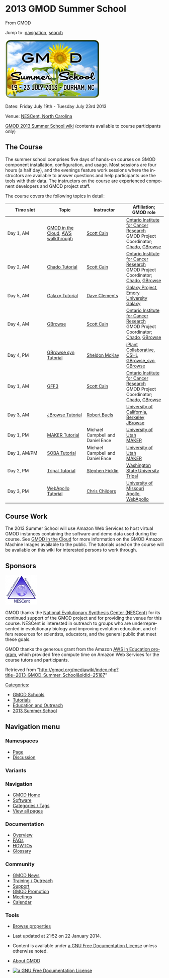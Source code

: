 <div id="mw-page-base" class="noprint">

</div>

<div id="mw-head-base" class="noprint">

</div>

<div id="content" class="mw-body" role="main">

<span id="top"></span>

<div id="mw-js-message" style="display:none;">

</div>



# <span dir="auto">2013 GMOD Summer School</span>

<div id="bodyContent">

<div id="siteSub">

From GMOD

</div>

<div id="contentSub">

</div>

<div id="jump-to-nav" class="mw-jump">

Jump to: [navigation](#mw-navigation), [search](#p-search)

</div>

<div id="mw-content-text" class="mw-content-ltr" lang="en" dir="ltr">

<div class="floatright">

<a href="File:2013-summer-school.png" class="image"
title="2013 GMOD Summer School"><img
src="../mediawiki/images/thumb/f/fc/2013-summer-school.png/300px-2013-summer-school.png"
srcset="../mediawiki/images/thumb/f/fc/2013-summer-school.png/450px-2013-summer-school.png 1.5x, ../mediawiki/images/thumb/f/fc/2013-summer-school.png/600px-2013-summer-school.png 2x"
width="300" height="186" alt="2013 GMOD Summer School" /></a>

</div>

Dates: Friday July 19th - Tuesday July 23rd 2013

Venue: <a href="http://nescent.org" class="external text"
rel="nofollow">NESCent, North Carolina</a>

  

  
<a href="http://gmodsummerschool2013.wikispaces.com/"
class="external text" rel="nofollow">GMOD 2013 Summer School wiki</a>
(contents available to course participants only)

## <span id="The_Course" class="mw-headline">The Course</span>

The summer school comprises five days of hands-on courses on GMOD
component installation, configuration, and usage. Most sessions are four
hours (a half day), and the evenings feature work sessions where the
instructors are available to answer questions and help participants use
the tools with their data. The instructors on the course are experienced
component developers and GMOD project staff.

The course covers the following topics in detail:

<table class="wikitable">
<colgroup>
<col style="width: 25%" />
<col style="width: 25%" />
<col style="width: 25%" />
<col style="width: 25%" />
</colgroup>
<thead>
<tr class="header">
<th>Time slot</th>
<th>Topic</th>
<th>Instructor</th>
<th>Affiliation; GMOD role</th>
</tr>
</thead>
<tbody>
<tr class="odd">
<td>Day 1, AM</td>
<td><a href="Cloud.1" title="Cloud">GMOD in the Cloud</a>, <a
href="AWS_walkthrough" title="AWS walkthrough">AWS walkthrough</a></td>
<td><a href="User:Scott" title="User:Scott">Scott Cain</a></td>
<td><a href="http://oicr.on.ca/" class="external text"
rel="nofollow">Ontario Institute for Cancer Research</a><br />
GMOD Project Coordinator; <a href="Chado" class="mw-redirect"
title="Chado">Chado</a>, <a href="GBrowse.1"
title="GBrowse">GBrowse</a></td>
</tr>
<tr class="even">
<td>Day 2, AM</td>
<td><a href="Chado_Tutorial_2013" title="Chado Tutorial 2013">Chado
Tutorial</a></td>
<td><a href="User:Scott" title="User:Scott">Scott Cain</a></td>
<td><a href="http://oicr.on.ca/" class="external text"
rel="nofollow">Ontario Institute for Cancer Research</a><br />
GMOD Project Coordinator; <a href="Chado" class="mw-redirect"
title="Chado">Chado</a>, <a href="GBrowse.1"
title="GBrowse">GBrowse</a></td>
</tr>
<tr class="odd">
<td>Day 5, AM</td>
<td><a href="Galaxy_Tutorial_2013" title="Galaxy Tutorial 2013">Galaxy
Tutorial</a></td>
<td><a href="User:Clements" title="User:Clements">Dave Clements</a></td>
<td><a href="http://galaxyproject.org/" class="external text"
rel="nofollow">Galaxy Project</a>, <a href="http://emory.edu/"
class="external text" rel="nofollow">Emory University</a><br />
<a href="Galaxy.1" title="Galaxy">Galaxy</a></td>
</tr>
<tr class="even">
<td>Day 4, AM</td>
<td><a href="GBrowse.1" title="GBrowse">GBrowse</a></td>
<td><a href="User:Scott" title="User:Scott">Scott Cain</a></td>
<td><a href="http://oicr.on.ca/" class="external text"
rel="nofollow">Ontario Institute for Cancer Research</a><br />
GMOD Project Coordinator; <a href="Chado" class="mw-redirect"
title="Chado">Chado</a>, <a href="GBrowse.1"
title="GBrowse">GBrowse</a></td>
</tr>
<tr class="odd">
<td>Day 4, PM</td>
<td><a href="GBrowse_syn_Tutorial_2013"
title="GBrowse syn Tutorial 2013">GBrowse syn Tutorial</a></td>
<td><a href="User:Mckays" title="User:Mckays">Sheldon McKay</a></td>
<td><a href="http://iplantcollaborative.org" class="external text"
rel="nofollow">iPlant Collaborative</a>, <a href="http://www.cshl.edu"
class="external text" rel="nofollow">CSHL</a><br />
<a href="GBrowse_syn.1" title="GBrowse syn">GBrowse_syn</a>, <a
href="GBrowse.1" title="GBrowse">GBrowse</a></td>
</tr>
<tr class="even">
<td>Day 1, AM</td>
<td><a href="GFF3" title="GFF3">GFF3</a></td>
<td><a href="User:Scott" title="User:Scott">Scott Cain</a></td>
<td><a href="http://oicr.on.ca/" class="external text"
rel="nofollow">Ontario Institute for Cancer Research</a><br />
GMOD Project Coordinator; <a href="Chado" class="mw-redirect"
title="Chado">Chado</a>, <a href="GBrowse.1"
title="GBrowse">GBrowse</a></td>
</tr>
<tr class="odd">
<td>Day 3, AM</td>
<td><a href="JBrowse_Tutorial_2013"
title="JBrowse Tutorial 2013">JBrowse Tutorial</a></td>
<td><a href="User:RBuels" class="mw-redirect" title="User:RBuels">Robert
Buels</a></td>
<td><a href="http://berkeley.edu" class="external text"
rel="nofollow">University of California, Berkeley</a><br />
<a href="JBrowse.1" title="JBrowse">JBrowse</a></td>
</tr>
<tr class="even">
<td>Day 1, PM</td>
<td><a href="MAKER_Tutorial_2013" title="MAKER Tutorial 2013">MAKER
Tutorial</a></td>
<td>Michael Campbell and Daniel Ence</td>
<td><a href="http://utah.edu" class="external text"
rel="nofollow">University of Utah</a><br />
<a href="MAKER.1" title="MAKER">MAKER</a></td>
</tr>
<tr class="odd">
<td>Day 1, AM/PM</td>
<td><a href="SOBA_Tutorial" class="mw-redirect"
title="SOBA Tutorial">SOBA Tutorial</a></td>
<td>Michael Campbell and Daniel Ence</td>
<td><a href="http://www.utah.edu" class="external text"
rel="nofollow">University of Utah</a><br />
<a href="MAKER.1" title="MAKER">MAKER</a></td>
</tr>
<tr class="even">
<td>Day 2, PM</td>
<td><a href="Tripal_Tutorial_v1.1" title="Tripal Tutorial v1.1">Tripal
Tutorial</a></td>
<td><a href="User:Sficklin" title="User:Sficklin">Stephen
Ficklin</a></td>
<td><a href="http://www.wsu.edu" class="external text"
rel="nofollow">Washington State University</a><br />
<a href="Tripal.1" title="Tripal">Tripal</a></td>
</tr>
<tr class="odd">
<td>Day 3, PM</td>
<td><a href="WebApollo_Tutorial_2013"
title="WebApollo Tutorial 2013">WebApollo Tutorial</a></td>
<td><a href="User:Childers" title="User:Childers">Chris
Childers</a></td>
<td><a href="http://genomes.missouri.edu/" class="external text"
rel="nofollow">University of Missouri</a><br />
<a href="Apollo.1" title="Apollo">Apollo</a>, <a href="WebApollo.1"
title="WebApollo">WebApollo</a></td>
</tr>
</tbody>
</table>

## <span id="Course_Work" class="mw-headline">Course Work</span>

The 2013 Summer School will use Amazon Web Services to host virtual GMOD
instances containing the software and demo data used during the course.
See [GMOD in the Cloud](Cloud.1 "Cloud") for more information on the
GMOD Amazon Machine Images available to the public. The tutorials used
on the course will be available on this wiki for interested persons to
work through.

## <span id="Sponsors" class="mw-headline">Sponsors</span>

<div class="floatright">

<a href="http://nescent.org" rel="nofollow" title="NESCent"><img
src="../mediawiki/images/thumb/3/3a/NESCentLogo152.jpg/100px-NESCentLogo152.jpg"
srcset="../mediawiki/images/thumb/3/3a/NESCentLogo152.jpg/150px-NESCentLogo152.jpg 1.5x, ../mediawiki/images/3/3a/NESCentLogo152.jpg 2x"
width="100" height="93" alt="NESCent" /></a>

</div>

GMOD thanks the <a href="http://nescent.org" class="external text"
rel="nofollow">National Evolutionary Synthesis Center (NESCent)</a> for
its continued support of the GMOD project and for providing the venue
for this course. NESCent is interested in outreach to groups who are
underrepresented in evolutionary biology and improving evolution
education, and offers resources for scientists, educators, and the
general public that meet these goals.

GMOD thanks the generous grant from the Amazon
<a href="http://aws.amazon.com/grants/" class="external text"
rel="nofollow">AWS in Education program</a>, which provided free compute
time on Amazon Web Services for the course tutors and participants.

</div>

<div class="printfooter">

Retrieved from
"<http://gmod.org/mediawiki/index.php?title=2013_GMOD_Summer_School&oldid=25187>"

</div>

<div id="catlinks" class="catlinks">

<div id="mw-normal-catlinks" class="mw-normal-catlinks">

[Categories](Special:Categories "Special:Categories"):

- [GMOD Schools](Category:GMOD_Schools "Category:GMOD Schools")
- [Tutorials](Category:Tutorials "Category:Tutorials")
- [Education and
  Outreach](Category:Education_and_Outreach "Category:Education and Outreach")
- <a
  href="http://gmod.org/mediawiki/index.php?title=Category:2013_Summer_School&amp;action=edit&amp;redlink=1"
  class="new"
  title="Category:2013 Summer School (page does not exist)">2013 Summer
  School</a>

</div>

</div>

<div class="visualClear">

</div>

</div>

</div>

<div id="mw-navigation">

## Navigation menu

<div id="mw-head">



<div id="left-navigation">

<div id="p-namespaces" class="vectorTabs" role="navigation"
aria-labelledby="p-namespaces-label">

### Namespaces

- <span id="ca-nstab-main"><a href="2013_GMOD_Summer_School" accesskey="c"
  title="View the content page [c]">Page</a></span>
- <span id="ca-talk"><a
  href="http://gmod.org/mediawiki/index.php?title=Talk:2013_GMOD_Summer_School&amp;action=edit&amp;redlink=1"
  accesskey="t"
  title="Discussion about the content page [t]">Discussion</a></span>

</div>

<div id="p-variants" class="vectorMenu emptyPortlet" role="navigation"
aria-labelledby="p-variants-label">

### 

### Variants[](#)

<div class="menu">

</div>

</div>

</div>

<div id="right-navigation">





</div>



</div>

</div>

</div>

<div id="mw-panel">

<div id="p-logo" role="banner">

<a href="Main_Page"
style="background-image: url(../images/GMOD-cogs.png);"
title="Visit the main page"></a>

</div>

<div id="p-Navigation" class="portal" role="navigation"
aria-labelledby="p-Navigation-label">

### Navigation

<div class="body">

- <span id="n-GMOD-Home">[GMOD Home](Main_Page)</span>
- <span id="n-Software">[Software](GMOD_Components)</span>
- <span id="n-Categories-.2F-Tags">[Categories /
  Tags](Categories)</span>
- <span id="n-View-all-pages">[View all pages](Special:AllPages)</span>

</div>

</div>

<div id="p-Documentation" class="portal" role="navigation"
aria-labelledby="p-Documentation-label">

### Documentation

<div class="body">

- <span id="n-Overview">[Overview](Overview)</span>
- <span id="n-FAQs">[FAQs](Category:FAQ)</span>
- <span id="n-HOWTOs">[HOWTOs](Category:HOWTO)</span>
- <span id="n-Glossary">[Glossary](Glossary)</span>

</div>

</div>

<div id="p-Community" class="portal" role="navigation"
aria-labelledby="p-Community-label">

### Community

<div class="body">

- <span id="n-GMOD-News">[GMOD News](GMOD_News)</span>
- <span id="n-Training-.2F-Outreach">[Training /
  Outreach](Training_and_Outreach)</span>
- <span id="n-Support">[Support](Support)</span>
- <span id="n-GMOD-Promotion">[GMOD Promotion](GMOD_Promotion)</span>
- <span id="n-Meetings">[Meetings](Meetings)</span>
- <span id="n-Calendar">[Calendar](Calendar)</span>

</div>

</div>

<div id="p-tb" class="portal" role="navigation"
aria-labelledby="p-tb-label">

### Tools

<div class="body">


- <span id="t-smwbrowselink"><a href="Special:Browse/2013_GMOD_Summer_School" rel="smw-browse">Browse
  properties</a></span>


</div>

</div>

</div>

</div>

<div id="footer" role="contentinfo">

- <span id="footer-info-lastmod">Last updated at 21:52 on 22 January
  2014.</span>
<!-- - <span id="footer-info-viewcount">144,846 page views.</span> -->
- <span id="footer-info-copyright">Content is available under
  <a href="http://www.gnu.org/licenses/fdl-1.3.html" class="external"
  rel="nofollow">a GNU Free Documentation License</a> unless otherwise
  noted.</span>

<!-- -->

- <span id="footer-places-about">[About
  GMOD](GMOD:About "GMOD:About")</span>

<!-- -->

- <span id="footer-copyrightico">[<img src="http://www.gnu.org/graphics/gfdl-logo-small.png" width="88"
  height="31" alt="a GNU Free Documentation License" />](http://www.gnu.org/licenses/fdl-1.3.html)</span>




</div>
